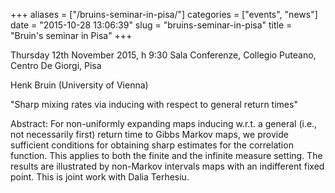 +++
aliases = ["/bruins-seminar-in-pisa/"]
categories = ["events", "news"]
date = "2015-10-28 13:06:39"
slug = "bruins-seminar-in-pisa"
title = "Bruin's seminar in Pisa"
+++
<div class="entry-content">

Thursday 12th November 2015, h 9:30 Sala Conferenze, Collegio Puteano,
Centro De Giorgi, Pisa

</div>

Henk Bruin (University of Vienna)

"Sharp mixing rates via inducing with respect to general return times"

Abstract: For non-uniformly expanding maps inducing w.r.t. a general
(i.e., not necessarily first) return time to Gibbs Markov maps, we
provide sufficient conditions for obtaining sharp estimates for the
correlation function. This applies to both the finite and the infinite
measure setting. The results are illustrated by non-Markov intervals
maps with an indifferent fixed point. This is joint work with Dalia
Terhesiu.

 
